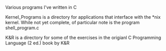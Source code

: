 Various programs I've written in C

Kernel_Programs is a directory for applications that interface with the \*nix kernel. While not yet complete, of particular note is the program shell\_program.c

K&R is a directory for some of the exercises in the origianl C Programming Language (2 ed.) book by K&R
